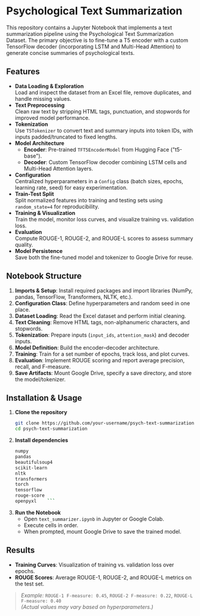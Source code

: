 # Psychological Text Summarization

This repository contains a Jupyter Notebook that implements a text summarization pipeline using the Psychological Text Summarization Dataset. The primary objective is to fine-tune a T5 encoder with a custom TensorFlow decoder (incorporating LSTM and Multi-Head Attention) to generate concise summaries of psychological texts.

##  Features

- **Data Loading & Exploration**  
  Load and inspect the dataset from an Excel file, remove duplicates, and handle missing values.
- **Text Preprocessing**  
  Clean raw text by stripping HTML tags, punctuation, and stopwords for improved model performance.
- **Tokenization**  
  Use `T5Tokenizer` to convert text and summary inputs into token IDs, with inputs padded/truncated to fixed lengths.
- **Model Architecture**  
  - **Encoder**: Pre-trained `TFT5EncoderModel` from Hugging Face ("t5-base").  
  - **Decoder**: Custom TensorFlow decoder combining LSTM cells and Multi-Head Attention layers.  
- **Configuration**  
  Centralized hyperparameters in a `Config` class (batch sizes, epochs, learning rate, seed) for easy experimentation.
- **Train-Test Split**  
  Split normalized features into training and testing sets using `random_state=4` for reproducibility.
- **Training & Visualization**  
  Train the model, monitor loss curves, and visualize training vs. validation loss.
- **Evaluation**  
  Compute ROUGE-1, ROUGE-2, and ROUGE-L scores to assess summary quality.
- **Model Persistence**  
  Save both the fine-tuned model and tokenizer to Google Drive for reuse.

##  Notebook Structure

1. **Imports & Setup**: Install required packages and import libraries (NumPy, pandas, TensorFlow, Transformers, NLTK, etc.).  
2. **Configuration Class**: Define hyperparameters and random seed in one place.  
3. **Dataset Loading**: Read the Excel dataset and perform initial cleaning.  
4. **Text Cleaning**: Remove HTML tags, non-alphanumeric characters, and stopwords.  
5. **Tokenization**: Prepare inputs (`input_ids`, `attention_mask`) and decoder inputs.  
6. **Model Definition**: Build the encoder–decoder architecture.  
7. **Training**: Train for a set number of epochs, track loss, and plot curves.  
8. **Evaluation**: Implement ROUGE scoring and report average precision, recall, and F-measure.  
9. **Save Artifacts**: Mount Google Drive, specify a save directory, and store the model/tokenizer.

##  Installation & Usage

1. **Clone the repository**  
   ```bash
   git clone https://github.com/your-username/psych-text-summarization.git
   cd psych-text-summarization
   ```
2. **Install dependencies**
    ```bash
    numpy
    pandas
    beautifulsoup4
    scikit-learn
    nltk
    transformers
    torch
    tensorflow
    rouge-score
    openpyxl    ```
4. **Run the Notebook**  
   - Open `text_summarizer.ipynb` in Jupyter or Google Colab.  
   - Execute cells in order.  
   - When prompted, mount Google Drive to save the trained model.

##  Results

- **Training Curves**: Visualization of training vs. validation loss over epochs.  
- **ROUGE Scores**: Average ROUGE-1, ROUGE-2, and ROUGE-L metrics on the test set.

> _Example:_ `ROUGE-1 F-measure: 0.45`, `ROUGE-2 F-measure: 0.22`, `ROUGE-L F-measure: 0.40`  
_(Actual values may vary based on hyperparameters.)_



